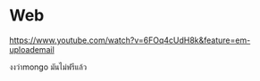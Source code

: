 # Web


https://www.youtube.com/watch?v=6FOq4cUdH8k&feature=em-uploademail

งงว่าmongo มันไม่ฟรีแล้ว
